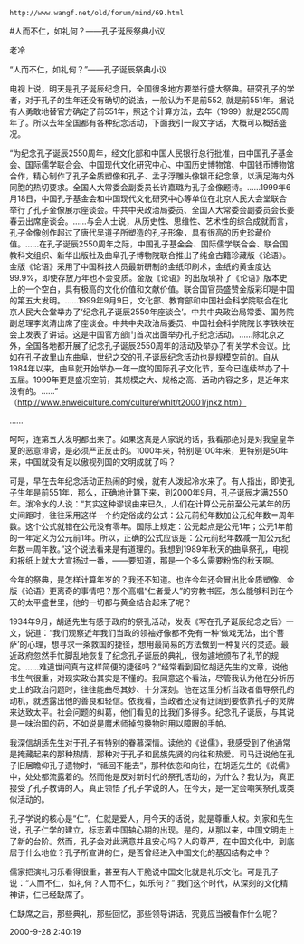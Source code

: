 `http://www.wangf.net/old/forum/mind/69.html`

#人而不仁，如礼何？——孔子诞辰祭典小议

老冷

“人而不仁，如礼何？”——孔子诞辰祭典小议 

电视上说，明天是孔子诞辰纪念日，全国很多地方要举行盛大祭典。研究孔子的学者，对于孔子的生年还没有确切的说法，一般认为不是前552, 就是前551年。据说有人勇敢地替官方确定了前551年，照这个计算方法，去年（1999）就是2550周年了。所以去年全国都有各种纪念活动，下面我引一段文字话，大概可以概括盛况。

“为纪念孔子诞辰2550周年，经文化部和中国人民银行总行批准，由中国孔子基金会、国际儒学联合会、中国现代文化研究中心、中国历史博物馆、中国钱币博物馆合作，精心制作了孔子金质塑像和孔子、孟子浮雕头像银币纪念章，以满足海内外同胞的热切要求。全国人大常委会副委员长许嘉璐为孔子金像题诗。……1999年6月18日，中国孔子基金会和中国现代文化研究中心等单位在北京人民大会堂联合举行了孔子金像展示座谈会。中共中央政治局委员、全国人大常委会副委员会长姜春云出席座谈会。……与会人士说，从历史性、思维性、艺术性的综合成就而言，孔子金像创作超过了唐代吴道子所塑造的孔子形象，具有很高的历史珍藏价值。……在孔子诞辰2550周年之际，中国孔子基金会、国际儒学联合会、联合国教科文组织、新华出版社及曲阜孔子博物院联合推出了纯金古籍珍藏版《论语》。金版《论语》采用了中国科技人员最新研制的金纸印刷术，金纸的黄金度达99.9%，即使存放万年也不会变质。金版《论语》的出版填补了《论语》版本史上的一个空白，具有极高的文化价值和文献价值。联合国官员盛赞金版彩印是中国的第五大发明。……1999年9月9日，文化部、教育部和中国社会科学院联合在北京人民大会堂举办了‘纪念孔子诞辰2550年座谈会’。中共中央政治局常委、国务院副总理李岚清出席了座谈会。中共中央政治局委员、中国社会科学院院长李铁映在会上发表了讲话。这是中国官方部门首次出面举办孔子纪念活动。……除北京之外，全国各地都开展了纪念孔子诞辰2550周年的活动及举办了有关学术会议。比如在孔子故里山东曲阜，世纪之交的孔子诞辰纪念活动也是规模空前的。自从1984年以来，曲阜就开始举办一年一度的国际孔子文化节，至今已连续举办了十五届。1999年更是盛况空前，其规模之大、规格之高、活动内容之多，是近年来没有的。……” 
（http://www.enweiculture.com/culture/whlt/t20001/jnkz.htm） 

…… 

呵呵，连第五大发明都出来了。如果这真是人家说的话，我看那绝对是对我皇皇华夏的恶意诽谤，是必须严正反击的。1000年来，特别是100年来，更特别是50年来，中国就没有足以傲视列国的文明成就了吗？

可是，早在去年纪念活动正热闹的时候，就有人泼起冷水来了。有人指出，即使孔子生年是前551年，那么，正确地计算下来，到2000年9月，孔子诞辰才满2550年。泼冷水的人说：“其实这种谬误由来已久，人们在计算公元前至公元某年的历史间距时，往往采用这样一个约定俗成的公式：公元前纪年数加公元纪年数＝周年数。这个公式就错在公元没有零年。国际上规定：公元起点是公元1年；公元1年前的一年定义为公元前1年。所以，正确的公式应该是：公元前纪年数减一加公元纪年数＝周年数。”这个说法看来是有道理的。我想到1989年秋天的曲阜祭孔，电视和报纸上就大大宣扬过一番，——要知道，那是一个多么需要粉饰的秋天啊。

今年的祭典，是怎样计算年岁的？我还不知道。也许今年还会冒出比金质塑像、金版《论语》更离奇的事情吧？那个高唱“仁者爱人”的穷教书匠，怎么能够料到在今天的太平盛世里，他的一切都与黄金结合起来了呢？ 

1934年9月，胡适先生有感于政府的祭孔活动，发表《写在孔子诞辰纪念之后》一文，说道：“我们观察近年我们当政的领袖好像都不免有一种‘做戏无法，出个菩萨’的心理，想寻求一条救国的捷径，想用最简易的方法做到一种复兴的灵迹。最近政府忽然手忙脚乱地恢复了纪念孔子诞辰的典礼，很匆遽地颁布了礼节的规定。……难道世间真有这样简便的捷径吗？”经常看到回忆胡适先生的文章，说他书生气很重，对现实政治其实是不懂的。我同意这个看法，尽管我认为他在分析历史上的政治问题时，往往能曲尽其妙、十分深刻。他在这里分析当政者倡导祭孔的动机，就透露出他的善良和轻信。依我看，当政者还没有迂阔到要依靠孔子的灵牌来达致太平。社会问题的纠葛，他们看见的比我们多得多。纪念孔子诞辰，与其说是一味治国的药，不如说是魔术师掉包换物时用以障眼的手帕。

我深信胡适先生对于孔子有特别的眷慕深情。读他的《说儒》，我感受到了他通常是掩藏起来的那种热情，那种对于孔子和民族先贤的向往和热爱。司马迁说他在孔子旧居瞻仰孔子遗物时，“祗回不能去”，那种依恋和向往，在胡适先生的《说儒》中，处处都流露着的。然而他是反对新时代的祭孔活动的，为什么？我认为，真正接受了孔子教诲的人，真正领悟了孔子学说的人，在今天，是一定会嘲笑祭孔或类似活动的。

孔子学说的核心是“仁”。仁就是爱人，用今天的话说，就是尊重人权。刘家和先生说，孔子仁学的建立，标志着中国轴心期的出现。是的，从那以来，中国文明走上了新的台阶。然而，孔子会对此满意并且安心吗？人的尊严，在中国文化中，到底居于什么地位？孔子所宣讲的仁，是否曾经进入中国文化的基因结构之中？ 

儒家把演礼习乐看得很重，甚至有人干脆说中国文化就是礼乐文化。可是孔子说：“人而不仁，如礼何？人而不仁，如乐何？” 
我们这个时代，从深刻的文化精神讲，仁已经缺席了。

仁缺席之后，那些典礼，那些回忆，那些领导讲话，究竟应当被看作什么呢？

2000-9-28 2:40:19